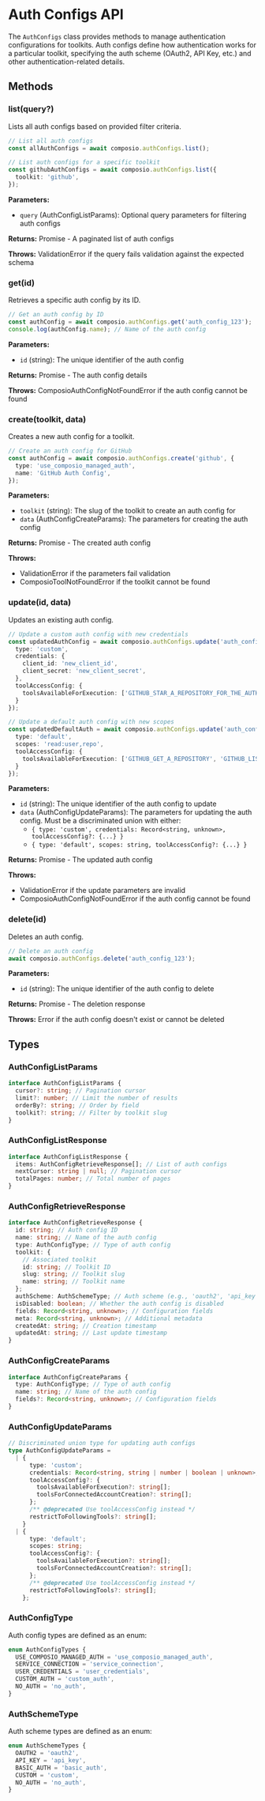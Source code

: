 # Auth Configs API

The `AuthConfigs` class provides methods to manage authentication configurations for toolkits. Auth configs define how authentication works for a particular toolkit, specifying the auth scheme (OAuth2, API Key, etc.) and other authentication-related details.

## Methods

### list(query?)

Lists all auth configs based on provided filter criteria.

```typescript
// List all auth configs
const allAuthConfigs = await composio.authConfigs.list();

// List auth configs for a specific toolkit
const githubAuthConfigs = await composio.authConfigs.list({
  toolkit: 'github',
});
```

**Parameters:**

- `query` (AuthConfigListParams): Optional query parameters for filtering auth configs

**Returns:** Promise<AuthConfigListResponse> - A paginated list of auth configs

**Throws:** ValidationError if the query fails validation against the expected schema

### get(id)

Retrieves a specific auth config by its ID.

```typescript
// Get an auth config by ID
const authConfig = await composio.authConfigs.get('auth_config_123');
console.log(authConfig.name); // Name of the auth config
```

**Parameters:**

- `id` (string): The unique identifier of the auth config

**Returns:** Promise<AuthConfigRetrieveResponse> - The auth config details

**Throws:** ComposioAuthConfigNotFoundError if the auth config cannot be found

### create(toolkit, data)

Creates a new auth config for a toolkit.

```typescript
// Create an auth config for GitHub
const authConfig = await composio.authConfigs.create('github', {
  type: 'use_composio_managed_auth',
  name: 'GitHub Auth Config',
});
```

**Parameters:**

- `toolkit` (string): The slug of the toolkit to create an auth config for
- `data` (AuthConfigCreateParams): The parameters for creating the auth config

**Returns:** Promise<AuthConfigCreateResponse> - The created auth config

**Throws:**

- ValidationError if the parameters fail validation
- ComposioToolNotFoundError if the toolkit cannot be found

### update(id, data)

Updates an existing auth config.

```typescript
// Update a custom auth config with new credentials
const updatedAuthConfig = await composio.authConfigs.update('auth_config_123', {
  type: 'custom',
  credentials: {
    client_id: 'new_client_id',
    client_secret: 'new_client_secret',
  },
  toolAccessConfig: {
    toolsAvailableForExecution: ['GITHUB_STAR_A_REPOSITORY_FOR_THE_AUTHENTICATED_USER']
  }
});

// Update a default auth config with new scopes
const updatedDefaultAuth = await composio.authConfigs.update('auth_config_456', {
  type: 'default',
  scopes: 'read:user,repo',
  toolAccessConfig: {
    toolsAvailableForExecution: ['GITHUB_GET_A_REPOSITORY', 'GITHUB_LIST_REPOSITORIES_FOR_A_USER']
  }
});
```

**Parameters:**

- `id` (string): The unique identifier of the auth config to update
- `data` (AuthConfigUpdateParams): The parameters for updating the auth config. Must be a discriminated union with either:
  - `{ type: 'custom', credentials: Record<string, unknown>, toolAccessConfig?: {...} }`
  - `{ type: 'default', scopes: string, toolAccessConfig?: {...} }`

**Returns:** Promise<AuthConfigUpdateResponse> - The updated auth config

**Throws:** 
- ValidationError if the update parameters are invalid
- ComposioAuthConfigNotFoundError if the auth config cannot be found

### delete(id)

Deletes an auth config.

```typescript
// Delete an auth config
await composio.authConfigs.delete('auth_config_123');
```

**Parameters:**

- `id` (string): The unique identifier of the auth config to delete

**Returns:** Promise<AuthConfigDeleteResponse> - The deletion response

**Throws:** Error if the auth config doesn't exist or cannot be deleted

## Types

### AuthConfigListParams

```typescript
interface AuthConfigListParams {
  cursor?: string; // Pagination cursor
  limit?: number; // Limit the number of results
  orderBy?: string; // Order by field
  toolkit?: string; // Filter by toolkit slug
}
```

### AuthConfigListResponse

```typescript
interface AuthConfigListResponse {
  items: AuthConfigRetrieveResponse[]; // List of auth configs
  nextCursor: string | null; // Pagination cursor
  totalPages: number; // Total number of pages
}
```

### AuthConfigRetrieveResponse

```typescript
interface AuthConfigRetrieveResponse {
  id: string; // Auth config ID
  name: string; // Name of the auth config
  type: AuthConfigType; // Type of auth config
  toolkit: {
    // Associated toolkit
    id: string; // Toolkit ID
    slug: string; // Toolkit slug
    name: string; // Toolkit name
  };
  authScheme: AuthSchemeType; // Auth scheme (e.g., 'oauth2', 'api_key')
  isDisabled: boolean; // Whether the auth config is disabled
  fields: Record<string, unknown>; // Configuration fields
  meta: Record<string, unknown>; // Additional metadata
  createdAt: string; // Creation timestamp
  updatedAt: string; // Last update timestamp
}
```

### AuthConfigCreateParams

```typescript
interface AuthConfigCreateParams {
  type: AuthConfigType; // Type of auth config
  name: string; // Name of the auth config
  fields?: Record<string, unknown>; // Configuration fields
}
```

### AuthConfigUpdateParams

```typescript
// Discriminated union type for updating auth configs
type AuthConfigUpdateParams = 
  | {
      type: 'custom';
      credentials: Record<string, string | number | boolean | unknown>;
      toolAccessConfig?: {
        toolsAvailableForExecution?: string[];
        toolsForConnectedAccountCreation?: string[];
      };
      /** @deprecated Use toolAccessConfig instead */
      restrictToFollowingTools?: string[];
    }
  | {
      type: 'default';
      scopes: string;
      toolAccessConfig?: {
        toolsAvailableForExecution?: string[];
        toolsForConnectedAccountCreation?: string[];
      };
      /** @deprecated Use toolAccessConfig instead */
      restrictToFollowingTools?: string[];
    };
```

### AuthConfigType

Auth config types are defined as an enum:

```typescript
enum AuthConfigTypes {
  USE_COMPOSIO_MANAGED_AUTH = 'use_composio_managed_auth',
  SERVICE_CONNECTION = 'service_connection',
  USER_CREDENTIALS = 'user_credentials',
  CUSTOM_AUTH = 'custom_auth',
  NO_AUTH = 'no_auth',
}
```

### AuthSchemeType

Auth scheme types are defined as an enum:

```typescript
enum AuthSchemeTypes {
  OAUTH2 = 'oauth2',
  API_KEY = 'api_key',
  BASIC_AUTH = 'basic_auth',
  CUSTOM = 'custom',
  NO_AUTH = 'no_auth',
}
```

